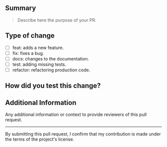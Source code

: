 ## Summary

> Describe here the purpose of your PR.

## Type of change

- [ ] feat: adds a new feature.
- [ ] fix: fixes a bug.
- [ ] docs: changes to the documentation.
- [ ] test: adding missing tests.
- [ ] refactor: refactoring production code.

## How did you test this change?

## Additional Information

Any additional information or context to provide reviewers of this pull request.

---

By submitting this pull request, I confirm that my contribution is made under the terms of the project's license.